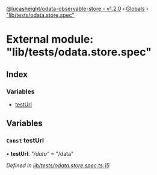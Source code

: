 [@lucasheight/odata-observable-store - v1.2.0](../README.md) › [Globals](../globals.md) › ["lib/tests/odata.store.spec"](_lib_tests_odata_store_spec_.md)

# External module: "lib/tests/odata.store.spec"

## Index

### Variables

* [testUrl](_lib_tests_odata_store_spec_.md#const-testurl)

## Variables

### `Const` testUrl

• **testUrl**: *"/data"* = "/data"

*Defined in [lib/tests/odata.store.spec.ts:15](https://github.com/lucasheight/odata-observable-store/blob/bc2359f4/projects/odata-observable-store/src/lib/tests/odata.store.spec.ts#L15)*
